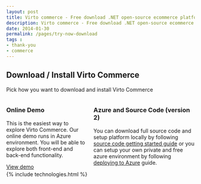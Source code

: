 ```yaml
---
layout: post
title: Virto commerce - Free download .NET open-source ecommerce platform
description: Virto commerce - Free download .NET open-source ecommerce platform
date: 2014-01-30
permalink: /pages/try-now-download
tags : 
- thank-you
- commerce
---
```

<article role="main" class="main">
	<div class="try-now download responsive">
		<h1 class="head-title">Download / Install Virto Commerce</h1>
		<p class="text">Pick how you want to download and install Virto Commerce</p>
		<div class="columns clearfix">
			<div class="column">
				<div class="block">
					<h3 class="title">Online Demo</h3>
					<p class="text">This is the easiest way to explore Virto Commerce. Our online demo runs in Azure environment. You will be able to explore both front-end and back-end functionality.</p>
					<a class="button fill" href="/try-now/online-demo">View demo</a>
				</div>
			</div>
			<div class="column">
				<div class="block">
					<h3 class="title">Azure and Source Code (version 2)</h3>
					<p class="text">You can download full source code and setup platform locally by following <a title="Fetting started Guide" href="http://docs.virtocommerce.com/display/vc2devguide/Source+Code+Getting+Started" target="_blank" rel="nofollow">source code getting started guide</a>&nbsp;or you can setup your own private and free azure environment by following <a href="http://docs.virtocommerce.com/display/vc2devguide/Deploy+from+GitHub+to+Microsoft+Cloud+Azure" target="_blank" rel="nofollow"> deploying to Azure</a> guide.</p>
				</div>
			</div>
		</div>
	</div>
	{% include technologies.html %}
</article>
